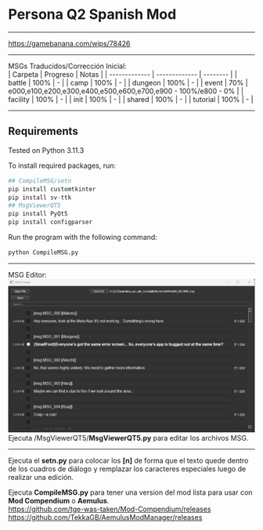 # Persona Q2 Spanish Mod
--------
https://gamebanana.com/wips/78426

--------
MSGs Traducidos/Corrección Inicial:<br>
| Carpeta     | Progreso      | Notas     |
| ------------- | ------------- | -------- |
| battle          | 100%         |  - |
| camp           | 100%         | -  |
| dungeon           | 100%         | -  |
| event           | 70%         | e000,e100,e200,e300,e400,e500,e600,e700,e900 - 100%/e800 - 0%  |
| facility           | 100%         | -  |
| init           | 100%         | -  |
| shared           | 100%         | -  |
| tutorial           | 100%         | -  |

--------
Requirements
--------
Tested on Python 3.11.3

To install required packages, run:
```python
## CompileMSG/setn
pip install customtkinter
pip install sv-ttk
## MsgViewerQT5
pip install PyQt5
pip install configparser
```
Run the program with the following command:
```python
python CompileMSG.py
```
--------
MSG Editor:<br>
<img src="img/MSGViewer.png" alt="MSGV" width="800"><br>
Ejecuta /MsgViewerQT5/<b>MsgViewerQT5.py</b> para editar los archivos MSG.<br>

--------

Ejecuta el <b>setn.py</b> para colocar los <b>[n]</b> de forma que el texto quede dentro de los cuadros de diálogo y remplazar los caracteres especiales luego de realizar una edición.

Ejecuta <b>CompileMSG.py</b> para tener una version del mod lista para usar con <b>Mod Compendium</b> o <b>Aemulus</b>.<br>
https://github.com/tge-was-taken/Mod-Compendium/releases<br>
https://github.com/TekkaGB/AemulusModManager/releases
